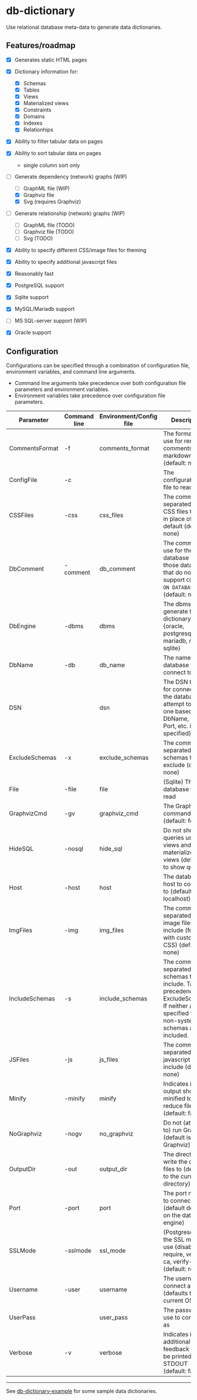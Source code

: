 # db-dictionary

Use relational database meta-data to generate data dictionaries.

## Features/roadmap

 - [x] Generates static HTML pages

 - [x] Dictionary information for:

    - [x] Schemas
    - [x] Tables
    - [x] Views
    - [x] Materialized views
    - [x] Constraints
    - [x] Domains
    - [x] Indexes
    - [x] Relationhips

 - [x] Ability to filter tabular data on pages

 - [x] Ability to sort tabular data on pages

    - single column sort only

 - [ ] Generate dependency (network) graphs (WIP)

    - [ ] GraphML file (WIP)
    - [x] Graphviz file
    - [x] Svg (requires Graphviz)

 - [ ] Generate relationship (network) graphs (WIP)

    - [ ] GraphML file (TODO)
    - [ ] Graphviz file (TODO)
    - [ ] Svg (TODO)

 - [x] Ability to specify different CSS/image files for theming

 - [x] Ability to specify additional javascript files

 - [x] Reasonably fast

 - [x] PostgreSQL support

 - [x] Sqlite support

 - [x] MySQL/Mariadb support

 - [ ] MS SQL-server support (WIP)

 - [x] Oracle support

## Configuration

Configurations can be specified through a combination of configuration file, environment variables, and command line arguments.

 * Command line arguments take precedence over both configuration file parameters and environment variables.
 * Environment variables take precedence over configuration file parameters.

| Parameter      | Command line | Environment/Config file | Description |
| -------------- | ------------ | ----------------------- | ----------- |
| CommentsFormat | -f           | comments_format         | The formatter to use for rendering comments {none, markdown} (default: none) |
| ConfigFile     | -c           |                         | The configurations file to read, if any |
| CSSFiles       | -css         | css_files               | The comma-separated list of CSS files to use in place of the default (default: none) |
| DbComment      | -comment     | db_comment              | The comment to use for the database (for those databases that do not support ```COMMENT ON DATABASE ...```) (default: none) |
| DbEngine       | -dbms        | dbms                    | The dbms to generate the dictionary for {oracle, postgresql, mariadb, mysql, sqlite} |
| DbName         | -db          | db_name                 | The name of the database to connect to |
| DSN            |              | dsn                     | The DSN to use for connecting to the database (will attempt to create one based on DbName, Host, Port, etc. if not specified) |
| ExcludeSchemas | -x           | exclude_schemas         | The comma-separated list of schemas to exclude (default: none) |
| File           | -file        | file                    | (Sqlite) The database file to read |
| GraphvizCmd    | -gv          | graphviz_cmd            | The Graphviz command to run (default: fdp) |
| HideSQL        | -nosql       | hide_sql                | Do not show the queries used for views and materialized views (default is to show queries) |
| Host           | -host        | host                    | The database host to connect to (default: localhost) |
| ImgFiles       | -img         | img_files               | The comma-separated list of image files to include (for use with custom CSS) (default: none) |
| IncludeSchemas | -s           | include_schemas         | The comma-separated list of schemas to include. Takes precedence over ExcludeSchemas. If neither are specified than all non-system schemas are included. |
| JSFiles        | -js          | js_files                | The comma-separated list of javascript files to include (default: none) |
| Minify         | -minify      | minify                  | Indicates if the output should be minified to reduce files size (default: false) |
| NoGraphviz     | -nogv        | no_graphviz             | Do not (attempt to) run Graphviz  (default is to run Graphviz) |
| OutputDir      | -out         | output_dir              | The directory to write the output files to (defaults to the current directory) |
| Port           | -port        | port                    | The port number to connect to (default depends on the database engine) |
| SSLMode        | -sslmode     | ssl_mode                | (Postgresql) Set the SSL mode to use {disable, require, verify-ca, verify-full} (default: require) |
| Username       | -user        | username                | The username to connect as (defaults to the current OS user) |
| UserPass       |              | user_pass               | The password to use to connect as |
| Verbose        | -v           | verbose                 | Indicates if additional feedback should be printed to STDOUT (default: false) |

----

See [db-dictionary-example](https://github.com/gsiems/db-dictionary-example) for some sample data dictionaries.
